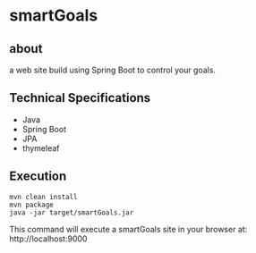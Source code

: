 # smartGoals

## about
a web site build using Spring Boot to control your goals.

## Technical Specifications
+ Java
+ Spring Boot
+ JPA
+ thymeleaf

## Execution
```
mvn clean install
mvn package
java -jar target/smartGoals.jar
 ```

This command will execute a  smartGoals site in your browser at: http://localhost:9000


